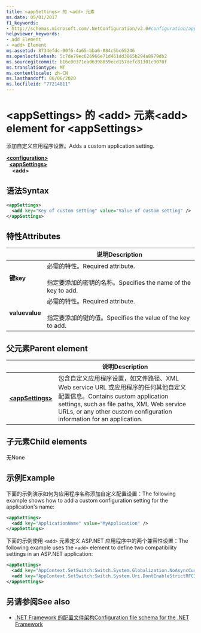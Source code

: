 ```yaml
---
title: <appSettings> 的 <add> 元素
ms.date: 05/01/2017
f1_keywords:
- http://schemas.microsoft.com/.NetConfiguration/v2.0#configuration/appSettings/add
helpviewer_keywords:
- add Element
- <add> Element
ms.assetid: 8734efdc-00f6-4a65-bba6-084c5bc65246
ms.openlocfilehash: 5c7de79ec626966e71d461dd3865b294a8979db2
ms.sourcegitcommit: b16c00371ea06398859ecd157defc81301c9070f
ms.translationtype: MT
ms.contentlocale: zh-CN
ms.lasthandoff: 06/06/2020
ms.locfileid: "77214811"
---
```

# <a name="add-element-for-appsettings"></a><span data-ttu-id="fcf53-102">\<appSettings> 的 \<add> 元素</span><span class="sxs-lookup"><span data-stu-id="fcf53-102">\<add> element for \<appSettings></span></span>

<span data-ttu-id="fcf53-103">添加自定义应用程序设置。</span><span class="sxs-lookup"><span data-stu-id="fcf53-103">Adds a custom application setting.</span></span>

[**\<configuration>**](../configuration-element.md)\
&nbsp;&nbsp;[**\<appSettings>**](appsettings-element-for-configuration.md)\
&nbsp;&nbsp;&nbsp;&nbsp;**\<add>**

## <a name="syntax"></a><span data-ttu-id="fcf53-104">语法</span><span class="sxs-lookup"><span data-stu-id="fcf53-104">Syntax</span></span>

```xml
<appSettings>
  <add key="Key of custom setting" value="Value of custom setting" />
</appSettings>
```

## <a name="attributes"></a><span data-ttu-id="fcf53-105">特性</span><span class="sxs-lookup"><span data-stu-id="fcf53-105">Attributes</span></span>

|           | <span data-ttu-id="fcf53-106">说明</span><span class="sxs-lookup"><span data-stu-id="fcf53-106">Description</span></span> |
| --------- | ----------- |
| <span data-ttu-id="fcf53-107">**键**</span><span class="sxs-lookup"><span data-stu-id="fcf53-107">**key**</span></span>   | <span data-ttu-id="fcf53-108">必需的特性。</span><span class="sxs-lookup"><span data-stu-id="fcf53-108">Required attribute.</span></span><br><br><span data-ttu-id="fcf53-109">指定要添加的密钥的名称。</span><span class="sxs-lookup"><span data-stu-id="fcf53-109">Specifies the name of the key to add.</span></span> |
| <span data-ttu-id="fcf53-110">**value**</span><span class="sxs-lookup"><span data-stu-id="fcf53-110">**value**</span></span> | <span data-ttu-id="fcf53-111">必需的特性。</span><span class="sxs-lookup"><span data-stu-id="fcf53-111">Required attribute.</span></span><br><br><span data-ttu-id="fcf53-112">指定要添加的键的值。</span><span class="sxs-lookup"><span data-stu-id="fcf53-112">Specifies the value of the key to add.</span></span> |

## <a name="parent-element"></a><span data-ttu-id="fcf53-113">父元素</span><span class="sxs-lookup"><span data-stu-id="fcf53-113">Parent element</span></span>

|     | <span data-ttu-id="fcf53-114">说明</span><span class="sxs-lookup"><span data-stu-id="fcf53-114">Description</span></span> |
| --- | ----------- |
| [**\<appSettings>**](appsettings-element-for-configuration.md) | <span data-ttu-id="fcf53-115">包含自定义应用程序设置，如文件路径、XML Web service URL 或应用程序的任何其他自定义配置信息。</span><span class="sxs-lookup"><span data-stu-id="fcf53-115">Contains custom application settings, such as file paths, XML Web service URLs, or any other custom configuration information for an application.</span></span> |

## <a name="child-elements"></a><span data-ttu-id="fcf53-116">子元素</span><span class="sxs-lookup"><span data-stu-id="fcf53-116">Child elements</span></span>

<span data-ttu-id="fcf53-117">无</span><span class="sxs-lookup"><span data-stu-id="fcf53-117">None</span></span>

## <a name="example"></a><span data-ttu-id="fcf53-118">示例</span><span class="sxs-lookup"><span data-stu-id="fcf53-118">Example</span></span>

<span data-ttu-id="fcf53-119">下面的示例演示如何为应用程序名称添加自定义配置设置：</span><span class="sxs-lookup"><span data-stu-id="fcf53-119">The following example shows how to add a custom configuration setting for the application's name:</span></span>

```xml
<appSettings>
  <add key="ApplicationName" value="MyApplication" />
</appSettings>
```

<span data-ttu-id="fcf53-120">下面的示例使用 `<add>` 元素定义 ASP.NET 应用程序中的两个兼容性设置：</span><span class="sxs-lookup"><span data-stu-id="fcf53-120">The following example uses the `<add>` element to define two compatibility settings in an ASP.NET application:</span></span>

```xml
<appSettings>
  <add key="AppContext.SetSwitch:Switch.System.Globalization.NoAsyncCurrentCulture" value="true" />
  <add key="AppContext.SetSwitch:Switch.System.Uri.DontEnableStrictRFC3986ReservedCharacterSets" value="true" />
</appSettings>
```

## <a name="see-also"></a><span data-ttu-id="fcf53-121">另请参阅</span><span class="sxs-lookup"><span data-stu-id="fcf53-121">See also</span></span>

- [<span data-ttu-id="fcf53-122">.NET Framework 的配置文件架构</span><span class="sxs-lookup"><span data-stu-id="fcf53-122">Configuration file schema for the .NET Framework</span></span>](../index.md)
